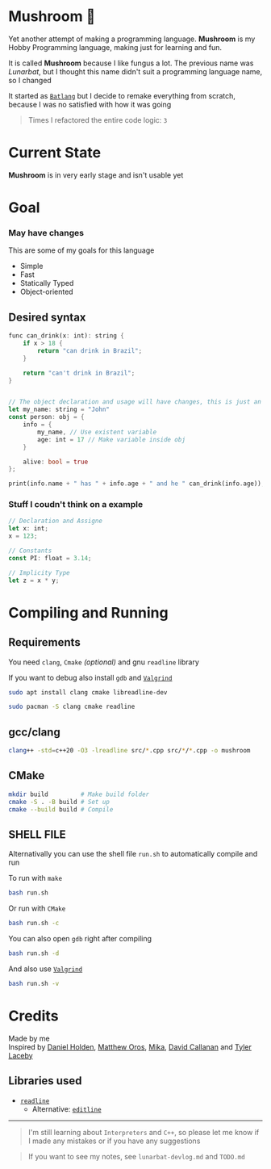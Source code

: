# Mushroom 🍄
Yet another attempt of making a programming language.
 **Mushroom** is my Hobby Programming language, making just for learning and fun.

<!--
This is just the name of the project, because I didn't choose a good name yet.
 It is called Lunarbat because the bat 🦇 is my favorite animal and the name **BAT**
 was alredy in use
-->

It is called **Mushroom** because I like fungus a lot. The previous name was *Lunarbat*,
 but I thought this name didn't suit a programming language name, so I changed

It started as [`Batlang`](https://github.com/vaaako/batlang) but I decide to remake everything
 from scratch, because I was no satisfied with how it was going

>Times I refactored the entire code logic: `3`

# Current State
**Mushroom** is in very early stage and isn't usable yet

# Goal
### May have changes
This are some of my goals for this language

- Simple
- Fast
- Statically Typed
- Object-oriented

## Desired syntax
```rust
func can_drink(x: int): string {
	if x > 18 {
		return "can drink in Brazil";
	}

	return "can't drink in Brazil";
}


// The object declaration and usage will have changes, this is just an example
let my_name: string = "John"
const person: obj = {
	info = {
		my_name, // Use existent variable
		age: int = 17 // Make variable inside obj
	}

	alive: bool = true
};

print(info.name + " has " + info.age + " and he " can_drink(info.age));
```

###  Stuff I coudn't think on a example
```rust
// Declaration and Assigne
let x: int;
x = 123;

// Constants
const PI: float = 3.14;

// Implicity Type
let z = x * y;
```


# Compiling and Running
## Requirements
You need `clang`, `Cmake` *(optional)* and gnu `readline` library

If you want to debug also install `gdb` and [`Valgrind`](https://valgrind.org/)
```sh
sudo apt install clang cmake libreadline-dev
```

```sh
sudo pacman -S clang cmake readline
```

## gcc/clang
```sh
clang++ -std=c++20 -O3 -lreadline src/*.cpp src/*/*.cpp -o mushroom
```


## CMake
```sh
mkdir build         # Make build folder
cmake -S . -B build # Set up
cmake --build build # Compile
```

## SHELL FILE
Alternativally you can use the shell file `run.sh` to automatically compile and run

To run with `make`
```sh
bash run.sh
```

Or run with `CMake`
```sh
bash run.sh -c
```

You can also open `gdb` right after compiling
```sh
bash run.sh -d
```

And also use [`Valgrind`](https://valgrind.org/)
```sh
bash run.sh -v
```


# Credits
Made by me<br>
Inspired by [Daniel Holden](https://github.com/orangeduck), [Matthew Oros](https://github.com/orosmatthew), [Mika](https://github.com/mikumikudice), [David Callanan](https://github.com/davidcallanan) and [Tyler Laceby](https://github.com/tlaceby) 

## Libraries used
- [`readline`](https://github.com/JuliaAttic/readline/tree/master)
	+ Alternative: [`editline`](https://github.com/troglobit/editline)

---
>I'm still learning about `Interpreters` and `C++`, so please let me know if
 I made any mistakes or if you have any suggestions

>If you want to see my notes, see `lunarbat-devlog.md` and `TODO.md`
